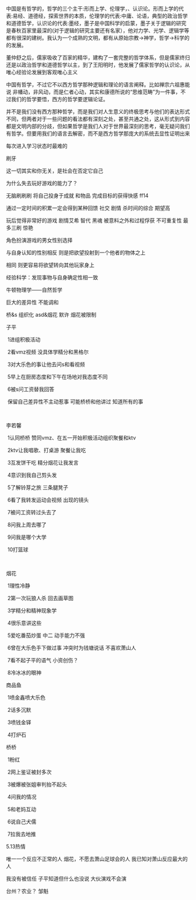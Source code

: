 中国是有哲学的，哲学的三个主干:形而上学、伦理学，、认识论。形而上学的代表:易经、道德经，探索世界的本质，伦理学的代表:中庸、论语，典型的政治哲学和道德哲学，认识论的代表:墨经，墨子是中国科学的启蒙，墨子关于逻辑的研究是春秋百家里最深的(对于逻辑的研究主要还有名家），他对力学、光学、逻辑学等都有很深的建树。我认为一个成熟的文明，都有从原始宗教→神学，哲学→科学的的发展。



董仲舒之后，儒家吸收了百家的精华，建构了一套完整的哲学体系，但是儒家终归还是以政治哲学和道德哲学以主，到了王阳明时，他发展了儒家哲学的认识论，从唯心经验论发展到客观唯心主义



中国有哲学，不过它不以西方哲学那种逻辑和理论的语言阐释。比如禅宗六祖惠能说 非幡动，非风动，而是仁者心动，其实和康德所说的“思维范畴”为一件事，不过我们的哲学要悟，西方的哲学要逻辑论证。

并不是我们没有西方那种哲学，而是我们对人生意义的终极思考与他们的表达形式不同，但两者对于一些问题的看法都有深刻之处，甚至共通之处，这从形式到内容都是文明内部的分歧，但如果哲学是我们人对于世界最深刻的思考，毫无疑问我们有哲学。但要用我们的语言去解密，而不是西方哲学那庞大的系统去显性证明出来





每次进入学习状态时最难的



刷牙





这一切其实和你无关，是社会在否定它自己









为什么失去玩好游戏的能力了？

无脑刷刷刷 将自己投身于成就 和物品 完成目标的获得快感 ff14 

通过一定时间的积累一定会得到某种回馈 社交 剧情 杀时间的综合 期望高

玩后觉得非常好的游戏 剧情艾希 智代 黑魂 被意料之外和过程俘获 不可重复性 最多三刷 惊艳



角色扮演游戏的男女性别选择

与自身认知的性别相反 则是把欲望投射到一个他者的物体之上 

相同 则更容易将欲望转向其他玩家身上











经验科学：发现事物与自身确定性相一致

牛顿物理学——自然哲学







巨大的差异性 不能调和

桥&s 组织化 asd&烟花 默许 烟花被限制

子平

​	1进组积极活动

​	2看vmz视频 没具体学精分和黑格尔

​	3对大乐色的事让他去问s和看视频

​	5早上在厨房态度和下午在场地对我态度不同

​	6被s问工资替我回答

​	保留自己差异性不主动惹事 可能桥桥和他讲过 知道所有的事

​	

李若馨

​	1认同桥桥 赞同vmz、在五一开始积极活动组织聚餐和ktv

​	2ktv让我唱歌、打桌游 聚餐让我吃

​	3互发饼干吃 精分烟花让我发言

​	4意识到我自己剪头发

​	5了解铃芽之旅 三条腿凳子

​	6看了我转发运动会视频 出现的镜头

​	7被问工资转过头去了

​	8问我上周去哪了

​	9问我是哪个大学

​	10打篮球

​	

烟花

​	1理性冷静

​	2第一次玩狼人杀 回去画草图

​	3学精分和精神现象学

​	4很乐意讲这些

​	5爱吃番茄炒蛋 中二 动手能力不强

​	6曾在大乐色手下做过事 冲突时为钱塘说话 不喜欢萧山人

​	7看不起子平的语气 小资创伤？

​	8冷冰冰的眼神



商品鱼

​	1喷金鑫喷大乐色

​	2话多沉默

​	3喷钱金铎

​	4打炉石



桥桥

​	1粉红

​	2网上鉴证被封多次

​	3被爆被张姐审判抬不起头

​	4问我的情况

​	5和老妈互动

​	6说自己犬儒

​	7拉我去地推





5.13热情

唯一一个反应不正常的人 烟花，不愿去萧山足球会的人 我已知对萧山反应最大的人

我没有被信任 子平知道但什么也没说  大伙演戏不会演





台州？农业？ 邹魁



